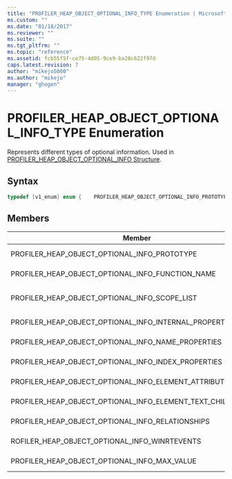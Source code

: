 ```yaml
---
title: "PROFILER_HEAP_OBJECT_OPTIONAL_INFO_TYPE Enumeration | Microsoft Docs"
ms.custom: ""
ms.date: "01/18/2017"
ms.reviewer: ""
ms.suite: ""
ms.tgt_pltfrm: ""
ms.topic: "reference"
ms.assetid: fcb55f5f-ce75-4d05-9ce9-ba28c622f97d
caps.latest.revision: 7
author: "mikejo5000"
ms.author: "mikejo"
manager: "ghogen"
---
```

# PROFILER_HEAP_OBJECT_OPTIONAL_INFO_TYPE Enumeration
Represents different types of optional information. Used in [PROFILER_HEAP_OBJECT_OPTIONAL_INFO Structure](../../winscript/reference/profiler-heap-object-optional-info-structure.md).  
  
## Syntax  
  
```cpp
typedef [v1_enum] enum {    PROFILER_HEAP_OBJECT_OPTIONAL_INFO_PROTOTYPE                    = 0x00000001,    PROFILER_HEAP_OBJECT_OPTIONAL_INFO_FUNCTION_NAME                = 0x00000002,    PROFILER_HEAP_OBJECT_OPTIONAL_INFO_SCOPE_LIST                   = 0x00000003,    PROFILER_HEAP_OBJECT_OPTIONAL_INFO_INTERNAL_PROPERTY            = 0x00000004,    PROFILER_HEAP_OBJECT_OPTIONAL_INFO_NAME_PROPERTIES              = 0x00000005,    PROFILER_HEAP_OBJECT_OPTIONAL_INFO_INDEX_PROPERTIES             = 0x00000006,    PROFILER_HEAP_OBJECT_OPTIONAL_INFO_ELEMENT_ATTRIBUTES_SIZE      = 0x00000007,    PROFILER_HEAP_OBJECT_OPTIONAL_INFO_ELEMENT_TEXT_CHILDREN_SIZE   = 0x00000008,    PROFILER_HEAP_OBJECT_OPTIONAL_INFO_RELATIONSHIPS                = 0x00000009,    PROFILER_HEAP_OBJECT_OPTIONAL_INFO_WINRTEVENTS                  = 0x0000000A,    PROFILER_HEAP_OBJECT_OPTIONAL_INFO_MAX_VALUE                    = PROFILER_HEAP_OBJECT_OPTIONAL_INFO_WINRTEVENTS} PROFILER_HEAP_OBJECT_OPTIONAL_INFO_TYPE;  
```  
  
## Members  
  
|Member|Value|Description|  
|------------|-----------|-----------------|  
|PROFILER_HEAP_OBJECT_OPTIONAL_INFO_PROTOTYPE|0x00000001|Information about the heap object's prototype.|  
|PROFILER_HEAP_OBJECT_OPTIONAL_INFO_FUNCTION_NAME|0x00000002|Information about the heap object's function name.|  
|PROFILER_HEAP_OBJECT_OPTIONAL_INFO_SCOPE_LIST|0x00000003|Information about the heap object's [PROFILER_HEAP_OBJECT_SCOPE_LIST Structure](../../winscript/reference/profiler-heap-object-scope-list-structure.md).|  
|PROFILER_HEAP_OBJECT_OPTIONAL_INFO_INTERNAL_PROPERTY|0x00000004|Information about the heap object's internal property.|  
|PROFILER_HEAP_OBJECT_OPTIONAL_INFO_NAME_PROPERTIES|0x00000005|Information about the heap object's name properties.|  
|PROFILER_HEAP_OBJECT_OPTIONAL_INFO_INDEX_PROPERTIES|0x00000006|Information about the heap object's index properties.|  
|PROFILER_HEAP_OBJECT_OPTIONAL_INFO_ELEMENT_ATTRIBUTES_SIZE|0x00000007|The size of the attributes that are associated with a DOM element.|  
|PROFILER_HEAP_OBJECT_OPTIONAL_INFO_ELEMENT_TEXT_CHILDREN_SIZE|0x00000008|The size of any text that is associated with a DOM element.|  
|PROFILER_HEAP_OBJECT_OPTIONAL_INFO_RELATIONSHIPS|0x00000009|Information about the heap object's relationships.|  
|ROFILER_HEAP_OBJECT_OPTIONAL_INFO_WINRTEVENTS|0x0000000A|Information about the heap object's Windows Runtime events.|  
|PROFILER_HEAP_OBJECT_OPTIONAL_INFO_MAX_VALUE|PROFILER_HEAP_OBJECT_OPTIONAL_INFO_WINRTEVENTS|The maximum value of this enumeration.|